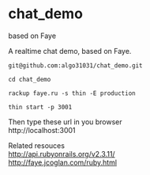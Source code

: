 chat_demo
=========

based on Faye

A realtime chat demo, based on Faye.

`git@github.com:algo31031/chat_demo.git`

`cd chat_demo`

`rackup faye.ru -s thin -E production`

`thin start -p 3001`

Then type these url in you browser  
http://localhost:3001

Related resouces  
http://api.rubyonrails.org/v2.3.11/  
http://faye.jcoglan.com/ruby.html
